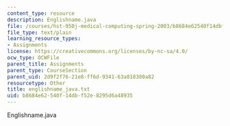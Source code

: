 ```yaml
---
content_type: resource
description: Englishname.java
file: /courses/hst-950j-medical-computing-spring-2003/b8684e62540f14dbf52e8295d6a48935_englishname_java.txt
file_type: text/plain
learning_resource_types:
- Assignments
license: https://creativecommons.org/licenses/by-nc-sa/4.0/
ocw_type: OCWFile
parent_title: Assignments
parent_type: CourseSection
parent_uid: 2d9f2f76-21e8-ff6d-9341-63a018380a82
resourcetype: Other
title: englishname_java.txt
uid: b8684e62-540f-14db-f52e-8295d6a48935
---
```

Englishname.java
